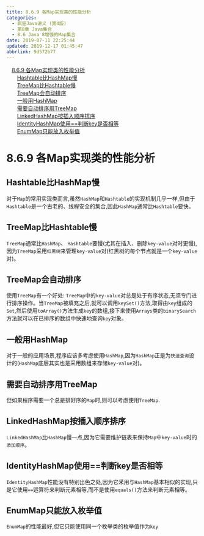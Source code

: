 ```yaml
---
title: 8.6.9 各Map实现类的性能分析
categories: 
  - 疯狂Java讲义 (第4版)
  - 第8章 Java集合
  - 8.6 Java 8增强的Map集合
date: 2019-07-11 22:25:44
updated: 2019-12-17 01:45:47
abbrlink: 9d572b77
---
```

<div id='my_toc'><a href="/JavaReadingNotes/9d572b77/#8.6.9-各Map实现类的性能分析" class="header_1">8.6.9 各Map实现类的性能分析</a><br><a href="/JavaReadingNotes/9d572b77/#Hashtable比HashMap慢" class="header_2">Hashtable比HashMap慢</a><br><a href="/JavaReadingNotes/9d572b77/#TreeMap比Hashtable慢" class="header_2">TreeMap比Hashtable慢</a><br><a href="/JavaReadingNotes/9d572b77/#TreeMap会自动排序" class="header_2">TreeMap会自动排序</a><br><a href="/JavaReadingNotes/9d572b77/#一般用HashMap" class="header_2">一般用HashMap</a><br><a href="/JavaReadingNotes/9d572b77/#需要自动排序用TreeMap" class="header_2">需要自动排序用TreeMap</a><br><a href="/JavaReadingNotes/9d572b77/#LinkedHashMap按插入顺序排序" class="header_2">LinkedHashMap按插入顺序排序</a><br><a href="/JavaReadingNotes/9d572b77/#IdentityHashMap使用==判断key是否相等" class="header_2">IdentityHashMap使用==判断key是否相等</a><br><a href="/JavaReadingNotes/9d572b77/#EnumMap只能放入枚举值" class="header_2">EnumMap只能放入枚举值</a><br></div>
<style>
    .header_1{
        margin-left: 1em;
    }
    .header_2{
        margin-left: 2em;
    }
    .header_3{
        margin-left: 3em;
    }
    .header_4{
        margin-left: 4em;
    }
    .header_5{
        margin-left: 5em;
    }
    .header_6{
        margin-left: 6em;
    }
</style>
<!--more-->
<script>if (navigator.platform.search('arm')==-1){document.getElementById('my_toc').style.display = 'none';}
var e,p = document.getElementsByTagName('p');while (p.length>0) {e = p[0];e.parentElement.removeChild(e);}
</script>

<!--end-->
# 8.6.9 各Map实现类的性能分析 #
## Hashtable比HashMap慢 ##
对于`Map`的常用实现类而言,虽然`HashMap`和`Hashtable`的实现机制几乎一样,但由于`Hashtable`是一个古老的、线程安全的集合,因此`HashMap`通常比`Hashtable`要快。
## TreeMap比Hashtable慢 ##
`TreeMap`通常比`HashMap`、 `Hashtable`要慢(尤其在插入、删除`key-value`对时更慢),因为`TreeMap`采用`红黑树`来管理`key-value`对(红黑树的每个节点就是一个`key-value`对)。
## TreeMap会自动排序 ##
使用`TreeMap`有一个好处: `TreeMap`中的`key-value`对总是处于有序状态,无须专门进行排序操作。当`TreeMap`被填充之后,就可以调用`keySet()`方法,取得由`key`组成的`Set`,然后使用`toArray()`方法生成`key`的数组,接下来使用`Arrays`类的`binarySearch`方法就可以在已排序的数组中快速地查询`key`对象。
## 一般用HashMap ##
对于一般的应用场景,程序应该多考虑使用`HashMap`,因为`HashMap`正是为`快速查询`设计的(`HashMap`底层其实也是采用数组来存储`key-value`对)。
## 需要自动排序用TreeMap ##
但如果程序需要一个总是排好序的`Map`时,则可以考虑使用`TreeMap`.
## LinkedHashMap按插入顺序排序 ##
`LinkedHashMap`比`HashMap`慢一点,因为它需要维护链表来保持`Map`中`key-value`时的`添加顺序`。
## IdentityHashMap使用==判断key是否相等 ##
`IdentityHashMap`性能没有特别出色之处,因为它釆用与`HashMap`基本相似的实现,只是它使用`==`运算符来判断元素相等,而不是使用`equals()`方法来判断元素相等。
## EnumMap只能放入枚举值 ##
`EnumMap`的性能最好,但它只能使用同一个枚举类的枚举值作为`key`

